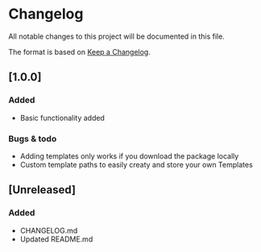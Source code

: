 # Changelog

All notable changes to this project will be documented in this file.

The format is based on [Keep a Changelog](https://keepachangelog.com/en/1.0.0/).

## [1.0.0]
### Added
- Basic functionality added
### Bugs & todo
- Adding templates only works if you download the package locally
- Custom template paths to easily creaty and store your own Templates

## [Unreleased]
### Added
- CHANGELOG.md
- Updated README.md
